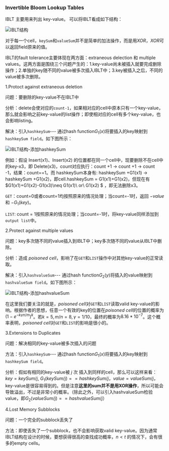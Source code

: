 ### Invertible Bloom Lookup Tables
IBLT 主要用来列出 key-value。
可以将IBLT看成如下结构：

![IBLT结构](/Users/jiahuiwang/Downloads/IMG_2721.JPG)

对于每一个cell，`keySum`和`valueSum`并不是简单的加法操作，而是用$XOR$，$XOR$可以返回field原来的值。

IBLT的fault tolerance主要体现在两方面：extraneous delection 和 multiple values。这两方面是围绕三个问题产生的：1.key-value尚未被插入就要完成删除操作；2.单独的key随不同的value被多次插入IBLT中；3.key被插入之后，不同的value被多次删除。

1.Protoct against extraneous deletion

问题：要删除的key-value不在IBLT中

分析：delete会使对应的`count-1`，如果相对应的cell中原本只有一个key-value，那么就会影响之前key-value的list操作；即使相对应的cell有多个key-value，也会影响listing。

解决：引入`hashkeySum`--- 通过hash function$G_1(x)$将要插入的key映射到`hashkeySum field`。如下图所示：

![IBLT结构-添加hashkeySum](/Users/jiahuiwang/Downloads/IMG_2722.JPG)

例如：假设 Insert(x1)、Insert(x2) 的位置都在同一个cell中，现要删除不在cell中的key-x3，即 Delete(x3)，count对应执行：count +1 -> count +1 -> count -1，结果：count==1。而 hashkeySum本身有: hashkeySum +G1(x1) -> hashkeySum +G1(x2)，即cell.hashkeySum = G1(x1)+G1(x2)，但现在有 $G1(x1)+G1(x2)-G1(x3)\neq G1(x1)\ or\ G1(x2) $ ，即无法删除x3。

`GET`：count=0或者count=1均按照原来的情况处理；当count=-1时，返回 $-value$ 和 $-G_1(key)$。

`LIST`: count = 1按照原来的情况处理；当count=-1时，将key-value同样添加到`output list`中。

2.Protect against multiple values

问题：key多次随不同的value插入到IBLT中；key多次随不同的value从IBLT中删除。

分析：造成 *poisoned cell*，影响了在`GET`和`LIST`操作中对其他key-value的正常读取。

解决：引入`hashvalueSum`--- 通过hash function$G_2(y)$将插入的value映射到 `hashvalueSum field`。如下图所示：

![IBLT结构-添加hashvalueSum](/Users/jiahuiwang/Downloads/IMG_2723.JPG)

在这里我们要关注的就是，*poisoned cell*对`GET`和`LIST`读取valid key-value的影响。根据作者的思想，任意一个有效的key的位置在*poisoned cell*的位置的概率为$(1-e^{-k\gamma n/m})^k$。若$k=5,m/n=8, \gamma=1/10$，最终的概率为$8.16*10^{-7}$。这个概率表明，*poisoned cell*对`GET`和`LIST`的影响是很小的。

3.Extensions to Duplicates

问题：解决相同的key-value被多次插入的问题

方法：引入`hashkeySum`--- 通过hash function$G_1(x)$将要插入的key映射到`hashkeySum field`。

分析：假如有相同的key-value被 $j$ 次 插入到同样的cell，那么可以这样来看：$key = keySum/j$, $G_1(keySum/j) == hashkeySum/j$，$value = valueSum/j$，key-value是很容易得到的。但是注意**这里的sum并不是用XOR操作**，所以可能会导致溢出，不过是非常小的概率。（除此之外，可以引入hashvalueSum检验value，即$G_2(valueSum/j) == hashvalueSum/j$）

4.Lost Memory Subblocks

问题：一个完全的subblock丢失了

方法：即使丢失了一个subblock，也不会影响获取valid key-value。因为通常IBLT结构在设计的时候，要想获得很高的查找成功概率，$n<t$ 的情况下，会有很多的empty cells。


